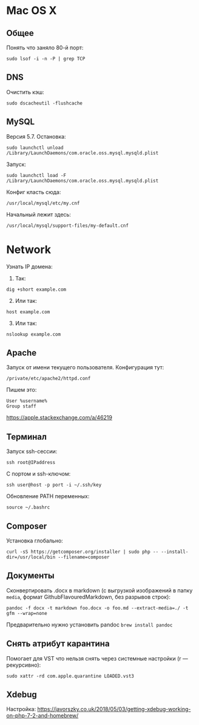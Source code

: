 # Mac OS X

## Общее

Понять что заняло 80-й порт:
```
sudo lsof -i -n -P | grep TCP
```

## DNS

Очистить кэш:
```
sudo dscacheutil -flushcache
```

## MySQL

Версия 5.7.
Остановка:
```
sudo launchctl unload /Library/LaunchDaemons/com.oracle.oss.mysql.mysqld.plist
```

Запуск:
```
sudo launchctl load -F /Library/LaunchDaemons/com.oracle.oss.mysql.mysqld.plist
```

Конфиг класть сюда:
```
/usr/local/mysql/etc/my.cnf
```
Начальный лежит здесь:
```
/usr/local/mysql/support-files/my-default.cnf
```

# Network

Узнать IP домена:

1) Так:
```
dig +short example.com
```
2) Или так:
```
host example.com
```
3) Или так:
```
nslookup example.com
```


## Apache

Запуск от имени текущего пользователя.
Конфигурация тут:
```
/private/etc/apache2/httpd.conf
```
Пишем это:
```
User %username%
Group staff
```

https://apple.stackexchange.com/a/46219

## Терминал

Запуск ssh-сессии:
```
ssh root@IPaddress
```

С портом и ssh-ключом:
```
ssh user@host -p port -i ~/.ssh/key
```


Обновление PATH переменных:
```
source ~/.bashrc
```

## Composer

Установка глобально:
```
curl -sS https://getcomposer.org/installer | sudo php -- --install-dir=/usr/local/bin --filename=composer
```

## Документы

Сконвертировать .docx в markdown (с выгрузкой изображений в папку `media`, формат GithubFlavouredMarkdown, без разрывов строк):
```
pandoc -f docx -t markdown foo.docx -o foo.md --extract-media=./ -t gfm --wrap=none
```
Предварительно нужно установить pandoc `brew install pandoc`


## Снять атрибут карантина

Помогает для VST что нельзя снять через системные настройки (r — рекурсивно):
```
sudo xattr -rd com.apple.quarantine LOADED.vst3
```

## Xdebug

Настройка: https://javorszky.co.uk/2018/05/03/getting-xdebug-working-on-php-7-2-and-homebrew/
